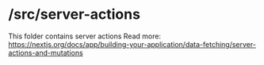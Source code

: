 # /src/server-actions

This folder contains server actions
Read more: <https://nextjs.org/docs/app/building-your-application/data-fetching/server-actions-and-mutations>

